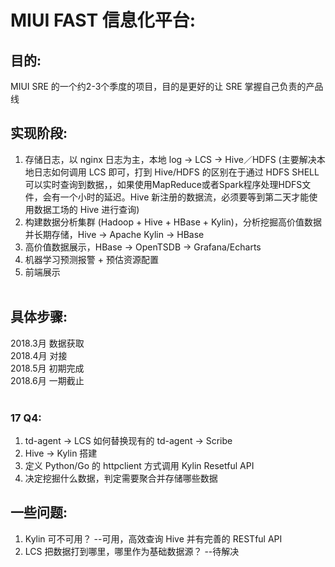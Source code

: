 # MIUI FAST 信息化平台:  

## 目的:  
MIUI SRE 的一个约2-3个季度的项目，目的是更好的让 SRE 掌握自己负责的产品线  

## 实现阶段:    

1. 存储日志，以 nginx 日志为主，本地 log -> LCS -> Hive／HDFS (主要解决本地日志如何调用 LCS 即可，打到 Hive/HDFS 的区别在于通过 HDFS SHELL 可以实时查询到数据，，如果使用MapReduce或者Spark程序处理HDFS文件，会有一个小时的延迟。Hive 新注册的数据流，必须要等到第二天才能使用数据工场的 Hive 进行查询)  
2. 构建数据分析集群 (Hadoop + Hive + HBase + Kylin)，分析挖掘高价值数据并长期存储，Hive -> Apache Kylin -> HBase  
3. 高价值数据展示，HBase -> OpenTSDB -> Grafana/Echarts   
4. 机器学习预测报警 + 预估资源配置  
5. 前端展示  
  
## 具体步骤:    


2018.3月 数据获取  
2018.4月 对接  
2018.5月 初期完成  
2018.6月 一期截止  
  
### 17 Q4:  

1. td-agent -> LCS  如何替换现有的 td-agent -> Scribe  
2. Hive -> Kylin 搭建  
3. 定义 Python/Go 的 httpclient 方式调用 Kylin Resetful API   
4. 决定挖掘什么数据，判定需要聚合并存储哪些数据  
  
## 一些问题:

1. Kylin 可不可用？ --可用，高效查询 Hive 并有完善的 RESTful API  
2. LCS 把数据打到哪里，哪里作为基础数据源？ --待解决
